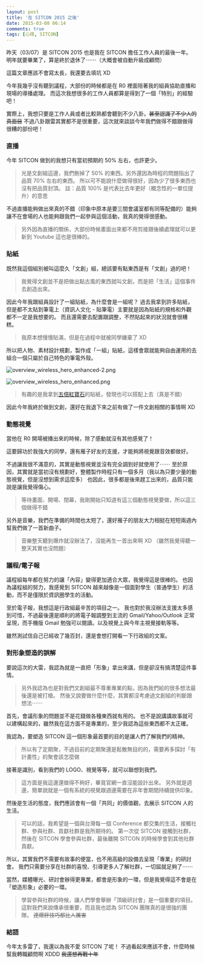 ```yaml
---
layout: post
title: '在 SITCON 2015 之後'
date: 2015-03-08 06:14
comments: true
tags: [心得, SITCON]
---
```

昨天（03/07）是 SITCON 2015 也是我在 SITCON 擔任工作人員的最後一年。
明年就要畢業了，算是終於退休了⋯⋯（大概會被自動升級成顧問）

這篇文章應該不會寫太長，我還要去填坑 XD

<!-- more -->

今年我幾乎沒有聽到議程，大部份的時候都是在 R0 裡面陪著我的組員協助直播和現場的導播處理。
而這次我想很多的工作人員都算是得到了一個「特別」的經驗吧！

實際上，我想只要是工作人員或者比較熟都會聽到不少八卦。<del>甚至認識了不少人的真面目</del>
不過八卦跟雷其實都不是很重要，這次就來談談今年我們做得不錯跟做得很糟的部份吧！

### 直播

今年 SITCON 做到的我想只有當初預期的 50% 左右，也許更少。

> 光是文創組這邊，我們刪掉了 50% 的東西。另外還因為時程的問題指出了品質 70% 左右的東西。
> 所以可不能說什麼做得很好，因為少了很多東西也沒有把品質封頂。
> 註：品質 100% 是代表比去年更好（概念性的一單位提升）的意思

不過直播能夠做出來真的不錯（印象中原本是要三間會議室都有同等配備的）能夠讓不在會場的人也能夠跟我們一起參與這個活動，我真的覺得很感動。

> 另外因為直播的關係，大部份時候畫面出來都不用剪接跟後續處理就可以更新到 Youtube 這也是很棒的。

### 貼紙

既然我這個組別被叫這麼久「文創」組，總該要有點東西是有「文創」過的吧！

> 我覺得文創並不是把做出點古風的東西就叫文創，而是把「生活」這個事件去創造出來。

因此今年我跟組員設計了一組貼紙，為什麼會是一組呢？
過去我拿到許多貼紙，但是都不太貼到筆電上（資訊人文化 - 貼筆電）主要就是因為貼紙的規格和外觀都不一定是我想要的。
而且還需要去配置跟調整，不然貼起來的狀況就會很糟糕。

> 我原本想慢慢貼滿，但是在過程中就被同學嫌棄了 XD

所以把人物、素材設計規劃，製作成「一組」貼紙，這樣會眾就能夠自由運用的去組合一個只屬於自己特色的筆電外殼。

![overview_wireless_hero_enhanced-2.png](https://user-image.logdown.io/user/52/blog/52/post/256853/DCJzcktCSLu0zllwnkr8_overview_wireless_hero_enhanced-2.png)

![overview_wireless_hero_enhanced.png](https://user-image.logdown.io/user/52/blog/52/post/256853/mQ7rJ1TkT6ejIUr3qUlu_overview_wireless_hero_enhanced.png)


> 有趣的是我拿到[五倍紅寶石](https://5xRuby.tw)的貼紙，發現也可以搭配上去（真是不錯）

因此今年我終於做到文創，還好在我退下來之前有做了一件文創相關的事情啊 XD

### 動態視覺

當他在 R0 開場被播出來的時候，除了感動就沒有其他感覺了！

這要歸功於我強大的同學，還有雁子好友的支援，才能夠將視覺跟音效都做好。

不過讓我很不滿意的，其實是動態視覺並沒有完全調到好就使用了⋯⋯
至於原因，其實就是當初沒有規劃好，整體製作時程只有一個多月（我以為只要少量的動態視覺，但是沒想到需求這麼多）
也因此，很多都是後來趕工出來的，品質只能說是讓我覺得傷心。

> 等待畫面、開場、閉幕，我剛開始只知道有這三個動態視覺要做，所以這三個做得不錯

另外是音樂，我們在準備的時間也太短了，還好雁子的朋友大力相挺在短短兩週內幫我們做了一首新曲子。

> 音樂整天聽到爆炸就沒辦法了，沒能再生一首出來啊 XD （雖然我覺得聽一整天其實也沒問題）

### 議程/電子報

議程組每年都在努力的讓「內容」變得更加適合大眾，我覺得這是很棒的。
也因為議程組的努力，我感覺到 SITCON 越來越像是一個面對學生（普通學生）的活動，而不是僅限於資訊圈學生的活動。

至於電子報，我想這是行政組最辛苦的項目之一。
我也對於我沒辦法支援太多感到可惜，不過最後還是順利的將電子報調整到主流的 Gmail/Yahoo/Outlook 正常呈現，而手機版 Gmail 勉強可以閱讀。以及視覺上與今年主視覺接軌等等。

雖然測試信自己已經收了幾百封，還是會想打開看一下行政組的文案。

### 對形象塑造的誤解

要說這次的大雷，我認為就是一直把「形象」拿出來講，但是卻沒有搞清楚這件事情。

> 另外我認為也是對我們文創組最不尊重專業的點，因為我們給的很多想法最後還是被打槍。
> 然後又說要做什麼什麼，其實都沒考慮過文創組的判斷跟想法⋯⋯

首先，會議形象的問題並不是花錢做各種東西就有用的。
也不是說講講故事就可以建構起來的，雖然我在這方面不是專業的，至少我認為這些東西都不太正確。

我認為，要塑造 SITCON 這一個形象最首要的目的是讓人們了解我們的精神。

> 所以有了定期聚，不過目前的定期聚還是鬆散無目的的，需要再多探討「有計畫性」的聚會該怎麼做

接著是識別，看到我們的 LOGO、視覺等等，就可以聯想到我們。

> 這方面是我這邊還做得不夠好，畢竟官網一直沒能設計出來。
> 另外就是週邊，簡單說就是一個有系統的視覺跟週邊需要在非年會期間持續提供印象。

然後是生活的態度，我們應該會有一個「共同」的價值觀，去展示 SITCON 人的生活。

> 可以的話，我希望是一個與台灣每一個 Conference 都交集的生活，接觸社群、參與社群、貢獻社群是我所期待的。
> 第一次從 SITCON 接觸到社群，然後在 SITCON 學會參與社群，最後離開 SITCON 的時候學會到其他社群貢獻。

所以，其實我們不需要有故事的便當，也不用高級的設備去呈現「專業」的研討會。
我們只需要分享在社群的喜悅、引導更多人了解社群，一切屆就足夠了⋯⋯

當然，媒體曝光、研討會辦得更專業，都會是形象的一環，但是我覺得這不會是在「塑造形象」必要的一環。

> 學習參與社群的時候，讓人們學會舉辦「頂級研討會」是一個重要的項目。
> 這對我們來說傳承很重要，而且我也認為 SITCON 團隊真的是很強的團隊。 <del>連爆肝技巧都比人厲害</del>

### 結語

今年太多雷了，我還以為我不愛 SITCON 了呢！
不過看起來應該不會，什麼時候幫我轉職顧問啊 XDDD
<del>我還想再戰十年</del>
